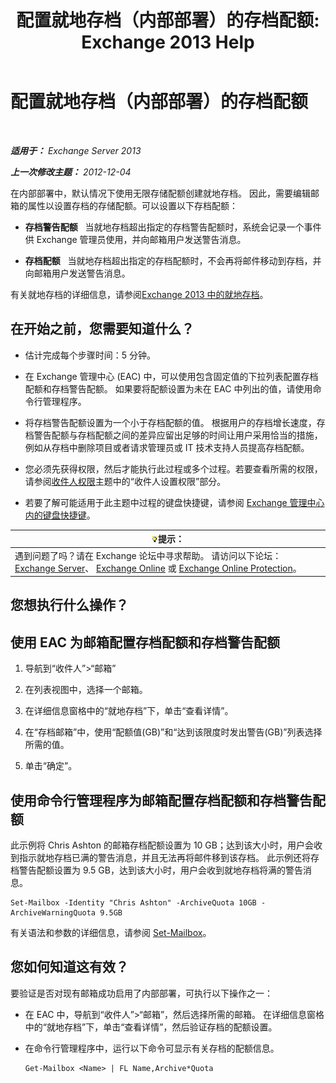 ﻿---
title: '配置就地存档（内部部署）的存档配额: Exchange 2013 Help'
TOCTitle: 配置就地存档（内部部署）的存档配额
ms:assetid: f10e77c7-e1d4-415a-bef9-cb3f00e74c34
ms:mtpsurl: https://technet.microsoft.com/zh-cn/library/Ee633489(v=EXCHG.150)
ms:contentKeyID: 50556697
ms.date: 01/11/2018
mtps_version: v=EXCHG.150
ms.translationtype: HT
---

# 配置就地存档（内部部署）的存档配额

 

_**适用于：** Exchange Server 2013_

_**上一次修改主题：** 2012-12-04_

在内部部署中，默认情况下使用无限存储配额创建就地存档。 因此，需要编辑邮箱的属性以设置存档的存储配额。可以设置以下存档配额：

  - **存档警告配额**   当就地存档超出指定的存档警告配额时，系统会记录一个事件供 Exchange 管理员使用，并向邮箱用户发送警告消息。

  - **存档配额**   当就地存档超出指定的存档配额时，不会再将邮件移动到存档，并向邮箱用户发送警告消息。

有关就地存档的详细信息，请参阅[Exchange 2013 中的就地存档](in-place-archiving-in-exchange-2013-exchange-2013-help.md)。

## 在开始之前，您需要知道什么？

  - 估计完成每个步骤时间：5 分钟。

  - 在 Exchange 管理中心 (EAC) 中，可以使用包含固定值的下拉列表配置存档配额和存档警告配额。 如果要将配额设置为未在 EAC 中列出的值，请使用命令行管理程序。

  - 将存档警告配额设置为一个小于存档配额的值。 根据用户的存档增长速度，存档警告配额与存档配额之间的差异应留出足够的时间让用户采用恰当的措施，例如从存档中删除项目或者请求管理员或 IT 技术支持人员提高存档配额。

  - 您必须先获得权限，然后才能执行此过程或多个过程。若要查看所需的权限，请参阅[收件人权限](recipients-permissions-exchange-2013-help.md)主题中的“收件人设置权限”部分。

  - 若要了解可能适用于此主题中过程的键盘快捷键，请参阅 [Exchange 管理中心内的键盘快捷键](keyboard-shortcuts-in-the-exchange-admin-center-exchange-online-protection-help.md)。

<table>
<thead>
<tr class="header">
<th><img src="images/Bb124558.tip(EXCHG.150).gif" title="提示" alt="提示" />提示：</th>
</tr>
</thead>
<tbody>
<tr class="odd">
<td>遇到问题了吗？请在 Exchange 论坛中寻求帮助。 请访问以下论坛：<a href="https://go.microsoft.com/fwlink/p/?linkid=60612">Exchange Server</a>、 <a href="https://go.microsoft.com/fwlink/p/?linkid=267542">Exchange Online</a> 或 <a href="https://go.microsoft.com/fwlink/p/?linkid=285351">Exchange Online Protection</a>。</td>
</tr>
</tbody>
</table>


## 您想执行什么操作？

## 使用 EAC 为邮箱配置存档配额和存档警告配额

1.  导航到“收件人”\>“邮箱”

2.  在列表视图中，选择一个邮箱。

3.  在详细信息窗格中的“就地存档”下，单击“查看详情”。

4.  在“存档邮箱”中，使用“配额值(GB)”和“达到该限度时发出警告(GB)”列表选择所需的值。

5.  单击“确定”。

## 使用命令行管理程序为邮箱配置存档配额和存档警告配额

此示例将 Chris Ashton 的邮箱存档配额设置为 10 GB；达到该大小时，用户会收到指示就地存档已满的警告消息，并且无法再将邮件移到该存档。 此示例还将存档警告配额设置为 9.5 GB，达到该大小时，用户会收到就地存档将满的警告消息。

    Set-Mailbox -Identity "Chris Ashton" -ArchiveQuota 10GB -ArchiveWarningQuota 9.5GB

有关语法和参数的详细信息，请参阅 [Set-Mailbox](https://technet.microsoft.com/zh-cn/library/bb123981\(v=exchg.150\))。

## 您如何知道这有效？

要验证是否对现有邮箱成功启用了内部部署，可执行以下操作之一：

  - 在 EAC 中，导航到“收件人”\>“邮箱”，然后选择所需的邮箱。 在详细信息窗格中的“就地存档”下，单击“查看详情”，然后验证存档的配额设置。

  - 在命令行管理程序中，运行以下命令可显示有关存档的配额信息。
    
        Get-Mailbox <Name> | FL Name,Archive*Quota

